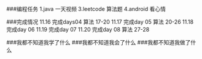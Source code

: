 ###编程任务
	1.java 一天视频
	3.leetcode 算法题
	4.android 看心情
	
###完成情况
	11.16 完成days04 算法 17-20
	11.17 完成day 05 算法 20-26
	11.18 完成day 06 
	11.19 完成day 07
	11.20 完成day 08 算法 27-28
	
###我都不知道我学了什么
###我都不知道我会了什么
###我都不知道我做了什么
